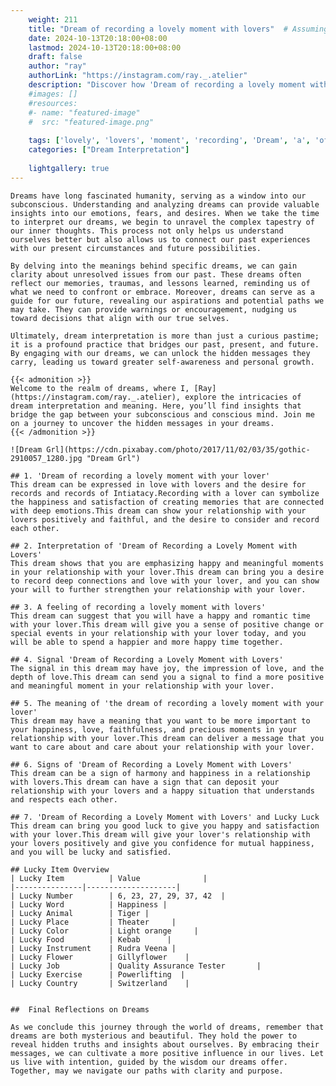```yaml
---
    weight: 211
    title: "Dream of recording a lovely moment with lovers"  # Assuming 'title' column exists
    date: 2024-10-13T20:18:00+08:00
    lastmod: 2024-10-13T20:18:00+08:00
    draft: false
    author: "ray"
    authorLink: "https://instagram.com/ray._.atelier"
    description: "Discover how 'Dream of recording a lovely moment with lovers' can interpret your future and uncover its significant meanings in your life."
    #images: []
    #resources:
    #- name: "featured-image"
    #  src: "featured-image.png"
    
    tags: ['lovely', 'lovers', 'moment', 'recording', 'Dream', 'a', 'of', 'with']
    categories: ["Dream Interpretation"]
    
    lightgallery: true
---
```

    
    Dreams have long fascinated humanity, serving as a window into our subconscious. Understanding and analyzing dreams can provide valuable insights into our emotions, fears, and desires. When we take the time to interpret our dreams, we begin to unravel the complex tapestry of our inner thoughts. This process not only helps us understand ourselves better but also allows us to connect our past experiences with our present circumstances and future possibilities.
    
    By delving into the meanings behind specific dreams, we can gain clarity about unresolved issues from our past. These dreams often reflect our memories, traumas, and lessons learned, reminding us of what we need to confront or embrace. Moreover, dreams can serve as a guide for our future, revealing our aspirations and potential paths we may take. They can provide warnings or encouragement, nudging us toward decisions that align with our true selves.
    
    Ultimately, dream interpretation is more than just a curious pastime; it is a profound practice that bridges our past, present, and future. By engaging with our dreams, we can unlock the hidden messages they carry, leading us toward greater self-awareness and personal growth.
    
    {{< admonition >}}
    Welcome to the realm of dreams, where I, [Ray](https://instagram.com/ray._.atelier), explore the intricacies of dream interpretation and meaning. Here, you’ll find insights that bridge the gap between your subconscious and conscious mind. Join me on a journey to uncover the hidden messages in your dreams.
    {{< /admonition >}}
    
    ![Dream Grl](https://cdn.pixabay.com/photo/2017/11/02/03/35/gothic-2910057_1280.jpg "Dream Grl")
    
    ## 1. 'Dream of recording a lovely moment with your lover'
    This dream can be expressed in love with lovers and the desire for records and records of Intiatacy.Recording with a lover can symbolize the happiness and satisfaction of creating memories that are connected with deep emotions.This dream can show your relationship with your lovers positively and faithful, and the desire to consider and record each other.
    
    ## 2. Interpretation of 'Dream of Recording a Lovely Moment with Lovers'
    This dream shows that you are emphasizing happy and meaningful moments in your relationship with your lover.This dream can bring you a desire to record deep connections and love with your lover, and you can show your will to further strengthen your relationship with your lover.
    
    ## 3. A feeling of recording a lovely moment with lovers'
    This dream can suggest that you will have a happy and romantic time with your lover.This dream will give you a sense of positive change or special events in your relationship with your lover today, and you will be able to spend a happier and more happy time together.
    
    ## 4. Signal 'Dream of Recording a Lovely Moment with Lovers'
    The signal in this dream may have joy, the impression of love, and the depth of love.This dream can send you a signal to find a more positive and meaningful moment in your relationship with your lover.
    
    ## 5. The meaning of 'the dream of recording a lovely moment with your lover'
    This dream may have a meaning that you want to be more important to your happiness, love, faithfulness, and precious moments in your relationship with your lover.This dream can deliver a message that you want to care about and care about your relationship with your lover.
    
    ## 6. Signs of 'Dream of Recording a Lovely Moment with Lovers'
    This dream can be a sign of harmony and happiness in a relationship with lovers.This dream can have a sign that can deposit your relationship with your lovers and a happy situation that understands and respects each other.
    
    ## 7. 'Dream of Recording a Lovely Moment with Lovers' and Lucky Luck
    This dream can bring you good luck to give you happy and satisfaction with your lover.This dream will give your lover's relationship with your lovers positively and give you confidence for mutual happiness, and you will be lucky and satisfied.
    
    ## Lucky Item Overview
    | Lucky Item          | Value              |
    |---------------|--------------------|
    | Lucky Number        | 6, 23, 27, 29, 37, 42  |
    | Lucky Word          | Happiness |
    | Lucky Animal        | Tiger |
    | Lucky Place         | Theater     |
    | Lucky Color         | Light orange     |
    | Lucky Food          | Kebab      |
    | Lucky Instrument    | Rudra Veena |
    | Lucky Flower        | Gillyflower    |
    | Lucky Job           | Quality Assurance Tester       |
    | Lucky Exercise      | Powerlifting  |
    | Lucky Country       | Switzerland    |
    
    
    ##  Final Reflections on Dreams
    
    As we conclude this journey through the world of dreams, remember that dreams are both mysterious and beautiful. They hold the power to reveal hidden truths and insights about ourselves. By embracing their messages, we can cultivate a more positive influence in our lives. Let us live with intention, guided by the wisdom our dreams offer. Together, may we navigate our paths with clarity and purpose.
    